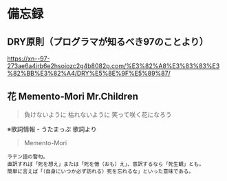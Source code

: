 
# 備忘録


## DRY原則（プログラマが知るべき97のことより）

https://xn--97-273ae6a4irb6e2hsoiozc2g4b8082p.com/%E3%82%A8%E3%83%83%E3%82%BB%E3%82%A4/DRY%E5%8E%9F%E5%89%87/


## 花 Memento-Mori Mr.Children

> 負けないように 枯れないように 笑って咲く花になろう

※歌詞情報 - うたまっぷ 歌詞より

> Memento-Mori

```
ラテン語の警句。
直訳すれば「死を想え」または「死を憶（おも）え」、意訳するなら「死生観」とも。
簡単に言えば「（自身にいつか必ず訪れる）死を忘れるな」といった意味である。
```

